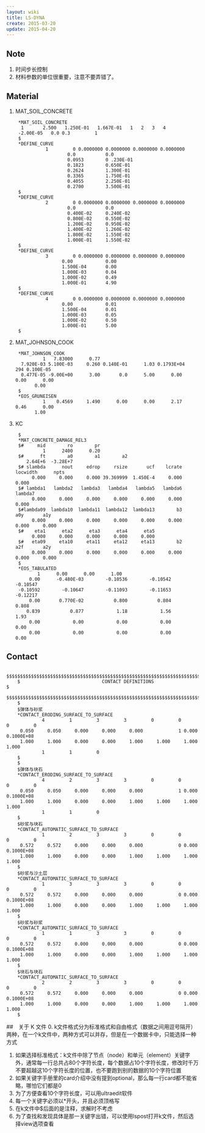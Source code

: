 ```yaml
---
layout: wiki
title: LS-DYNA
create: 2015-03-20
update: 2015-04-20
---
```


## Note
1. 时间步长控制
2. 材料参数的单位很重要，注意不要弄错了。

## Material
1. MAT_SOIL_CONCRETE

        *MAT_SOIL_CONCRETE
         1       2.500   1.250E-01   1.667E-01   1   2   3   4
        -2.00E-05   0.0 0.3         1
        $
        *DEFINE_CURVE
                  1         0 0.0000000 0.0000000 0.0000000 0.0000000
                          0.0           0.0
                          0.0953        0 .230E-01
                          0.1823        0.650E-01
                          0.2624        1.300E-01
                          0.3365        1.750E-01
                          0.4055        2.250E-01
                          0.2700        3.500E-01
        $
        *DEFINE_CURVE
                  2         0 0.0000000 0.0000000 0.0000000 0.0000000
                          0.0           0.0
                          0.400E-02     0.240E-02
                          0.800E-02     0.550E-02
                          1.200E-02     0.950E-02
                          1.400E-02     1.260E-02
                          1.800E-02     1.550E-02
                          1.000E-01     1.550E-02
        $
        *DEFINE_CURVE
                  3         0 0.0000000 0.0000000 0.0000000 0.0000000
                        0.00            0.00
                        1.500E-04       0.00
                        1.000E-03       0.04
                        1.000E-02       0.49
                        1.000E-01       4.90
        $
        *DEFINE_CURVE
                  4         0 0.0000000 0.0000000 0.0000000 0.0000000
                        0.00            0.01
                        1.500E-04       0.01
                        1.000E-03       0.05
                        1.000E-02       0.50
                        1.000E-01       5.00
        $

2. MAT_JOHNSON_COOK

        *MAT_JOHNSON_COOK
                 1   7.83000      0.77    
         7.920E-03 5.100E-03     0.260 0.140E-01      1.03 0.1793E+04       294 0.100E-05
         0.477E-05 -9.00E+00      3.00       0.0      5.00      0.00      0.00      0.00          
              0.00    
        $
        *EOS_GRUNEISEN
                 1    0.4569     1.490      0.00      0.00      2.17      0.46      0.00    
              1.00 

3. KC
        
        $
        *MAT_CONCRETE_DAMAGE_REL3
        $#     mid        ro        pr
                 1      2400      0.20
        $#      ft        a0        a1        a2
           2.64E+6  -3.28E+7
        $# slambda      nout     edrop     rsize       ucf    lcrate  locwidth      npts
             0.000     0.000     0.000 39.369999  1.450E-4     0.000     0.000
        $# lambda1   lambda2   lambda3   lambda4   lambda5   lambda6   lambda7
             0.000     0.000     0.000     0.000     0.000     0.000     0.000
        $#lambda09  lambda10  lambda11  lambda12  lambda13        b3       a0y       a1y
             0.000     0.000     0.000     0.000     0.000     0.000     0.000     0.000
        $#    eta1      eta2      eta3      eta4      eta5
             0.000     0.000     0.000     0.000     0.000
        $#   eta09     eta10     eta11     eta12     eta13        b2       a2f       a2y
             0.000     0.000     0.000     0.000     0.000     0.000     0.000     0.000
        $
        *EOS_TABULATED
               1      0.00      0.00      1.00 
            0.00      -0.480E-03        -0.10536        -0.10542        -0.10547 
        -0.10592        -0.10647        -0.11093        -0.11653        -0.12217 
            0.00       0.770E-02           0.800           0.804           0.808 
           0.839           0.877            1.18            1.56            1.93 
            0.00            0.00            0.00            0.00            0.00
            0.00            0.00            0.00            0.00            0.00


## Contact

        $$$$$$$$$$$$$$$$$$$$$$$$$$$$$$$$$$$$$$$$$$$$$$$$$$$$$$$$$$$$$$$$$$$$$$$$$$$$$$$$
        $                              CONTACT DEFINITIONS                             $
        $$$$$$$$$$$$$$$$$$$$$$$$$$$$$$$$$$$$$$$$$$$$$$$$$$$$$$$$$$$$$$$$$$$$$$$$$$$$$$$$
        $
        $弹体与砂浆
        *CONTACT_ERODING_SURFACE_TO_SURFACE
                 4         1         3         3         0         0         0         0
         0.050     0.050     0.000     0.000     0.000             1 0.000    0.1000E+08
         1.000     1.000     0.000     0.000     1.000     1.000     1.000     1.000    
                 1         1         0
        $
        $
        $弹体与块石
        *CONTACT_ERODING_SURFACE_TO_SURFACE
                 4         2         3         3         0         0         0         0
         0.050     0.050     0.000     0.000     0.000             1 0.000    0.1000E+08
         1.000     1.000     0.000     0.000     1.000     1.000     1.000     1.000    
                 1         1         0
        $
        $砂浆与块石
        *CONTACT_AUTOMATIC_SURFACE_TO_SURFACE
                 1         2         3         3         0         0         0         0
         0.572     0.572     0.000     0.000     0.000             0 0.000    0.1000E+08
         1.000     1.000     0.000     0.000     1.000     1.000     1.000     1.000    
        $
        $砂浆与沙土层
        *CONTACT_AUTOMATIC_SURFACE_TO_SURFACE
                 1         3         3         3         0         0         0         0
         0.572     0.572     0.000     0.000     0.000             0 0.000    0.1000E+08
         1.000     1.000     0.000     0.000     1.000     1.000     1.000     1.000    
        $
        $砂浆与砂浆
        *CONTACT_AUTOMATIC_SURFACE_TO_SURFACE
                 1         1         3         3         0         0         0         0
         0.572     0.572     0.000     0.000     0.000             0 0.000    0.1000E+08
         1.000     1.000     0.000     0.000     1.000     1.000     1.000     1.000    
        $
        $块石与块石
        *CONTACT_AUTOMATIC_SURFACE_TO_SURFACE
                 2         2         3         3         0         0         0         0
         0.572     0.572     0.000     0.000     0.000             0 0.000    0.1000E+08
         1.000     1.000     0.000     0.000     1.000     1.000     1.000     1.000    
        $

##　关于 K 文件
0. k文件格式分为标准格式和自由格式（数据之间用逗号隔开）两种，在一个k文件中，两种方式可以并存，但是在一个数据卡中，只能选择一种方式
1. 如果选择标准格式：k文件中除了节点（node）和单元（element）关键字外，通常每一行总共占80个字符长度，每个数据占10个字符长度，修改时千万不要超越这10个字符长度的位置，也不要跑到别的数据的10个字符位置
2. 如果关键字手册里的card介绍中没有提到optional，那么每一行card都不能省略，哪怕它们都是0
3. 为了方便查看10个字符长度，可以用ultraedit软件
4. 每一个关键字必须以\*开头，并且必须顶格写
5. 在k文件中$后面的是注释，求解时不考虑
6. 为了查找和发现具体是那一关键字出错，可以使用lspost打开k文件，然后选择view选项查看
